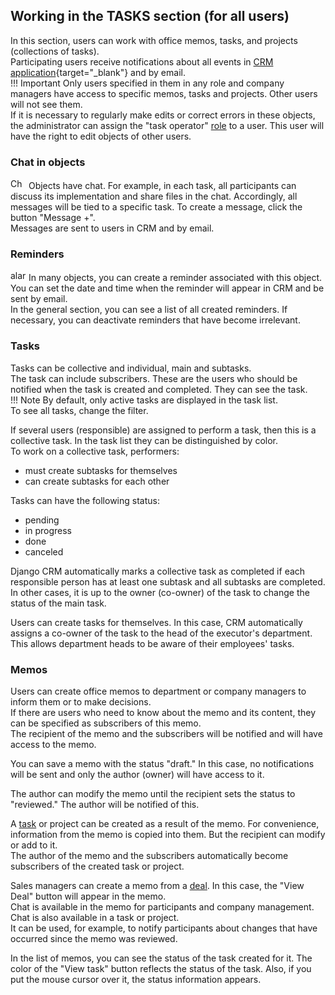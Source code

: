 
## Working in the TASKS section (for all users)

In this section, users can work with office memos, tasks, and projects (collections of tasks).  
Participating users receive notifications about all events in [CRM application](https://docs.djangoproject.com/en/dev/ref/contrib/admin/){target="_blank"} and by email.  
!!! Important
    Only users specified in them in any role and company managers have access to specific memos, tasks and projects.
    Other users will not see them.  
If it is necessary to regularly make edits or correct errors in these objects, the administrator can assign the "task operator" [role](adding_crm_users.md#user-groups-roles) to a user. This user will have the right to edit objects of other users.

### Chat in objects

<span style="vertical-align: baseline"><img src="../icons/chat-left-text.svg" alt="Chat icon" width="25" height="17"></span> Objects have chat. For example, in each task, all participants can discuss its implementation and share files in the chat. Accordingly, all messages will be tied to a specific task. To create a message, click the button "Message +".  
Messages are sent to users in CRM and by email.

### Reminders

<span style="vertical-align: baseline"><img src="../icons/alarm.svg" alt="alarm icon" width="25" height="17"></span> In many objects, you can create a reminder associated with this object.  
You can set the date and time when the reminder will appear in CRM and be sent by email.  
In the general section, you can see a list of all created reminders. If necessary, you can deactivate reminders that have become irrelevant.

### Tasks

Tasks can be collective and individual, main and subtasks.  
The task can include subscribers. These are the users who should be notified when the task is created and completed. They can see the task.  
!!! Note 
    By default, only active tasks are displayed in the task list.  
    To see all tasks, change the filter.

If several users (responsible) are assigned to perform a task, then this is a collective task. In the task list they can be distinguished by color.  
To work on a collective task, performers:

- must create subtasks for themselves
- can create subtasks for each other

Tasks can have the following status:

- pending
- in progress
- done
- canceled

Django CRM automatically marks a collective task as completed if each responsible person has at least one subtask and all subtasks are completed.  
In other cases, it is up to the owner (co-owner) of the task to change the status of the main task.

Users can create tasks for themselves. In this case, CRM automatically assigns a co-owner of the task to the head of the executor's department. This allows department heads to be aware of their employees' tasks.

### Memos

Users can create office memos to department or company managers to inform them or to make decisions.  
If there are users who need to know about the memo and its content, they can be specified as subscribers of this memo.  
The recipient of the memo and the subscribers will be notified and will have access to the memo.

You can save a memo with the status "draft." In this case, no notifications will be sent and only the author (owner) will have access to it.

The author can modify the memo until the recipient sets the status to "reviewed." The author will be notified of this.

A [task](#tasks) or project can be created as a result of the memo. For convenience, information from the memo is copied into them. But the recipient can modify or add to it.  
The author of the memo and the subscribers automatically become subscribers of the created task or project.

Sales managers can create a memo from a [deal](guide_for_sales_manager.md#deal-object). In this case, the "View Deal" button will appear in the memo.  
Chat is available in the memo for participants and company management.
Chat is also available in a task or project.  
It can be used, for example, to notify participants about changes that have occurred since the memo was reviewed.

In the list of memos, you can see the status of the task created for it. The color of the "View task" button reflects the status of the task. Also, if you put the mouse cursor over it, the status information appears.
